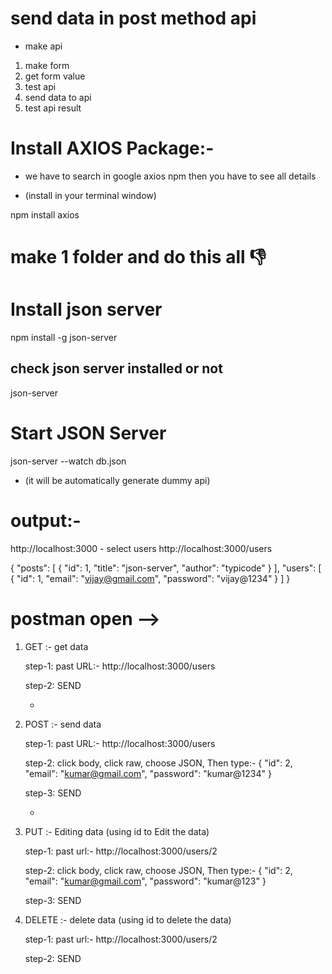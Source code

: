 # send data in post method api
- make api

1. make form
2. get form value
3. test api
4. send data to api
5. test api result



# Install AXIOS Package:- 

- we have to search in google axios npm then you have to see all details 
   
- (install in your terminal window)

npm install axios


# make 1 folder and do this all 👎

# Install json server

 npm install -g json-server
 
 ## check json server installed or not
 
 json-server

# Start JSON Server

 json-server --watch db.json
 
- (it will be automatically generate dummy api)


# output:-
http://localhost:3000   - select users
http://localhost:3000/users

{
  "posts": [
    {
      "id": 1,
      "title": "json-server",
      "author": "typicode"
    }
  ],
  "users": [
    {
      "id": 1,
      "email": "vijay@gmail.com",
      "password": "vijay@1234"
    }
  ]
}



# postman open -->

1) GET :- get data

   step-1: past URL:- http://localhost:3000/users 

   step-2: SEND

     +

2) POST :- send data

   step-1: past URL:- http://localhost:3000/users

   step-2: click body, click raw, choose JSON, Then type:-
    {
      "id": 2,
      "email": "kumar@gmail.com",
      "password": "kumar@1234"
    }

    step-3: SEND
    
    +
    
3) PUT :- Editing data (using id to Edit the data)

   step-1: past url:- http://localhost:3000/users/2
   
   step-2: click body, click raw, choose JSON, Then type:-
    {
      "id": 2,
      "email": "kumar@gmail.com",
      "password": "kumar@123"
    }
    
   step-3: SEND
   
4) DELETE :- delete data (using id to delete the data)

   step-1: past url:- http://localhost:3000/users/2
   
   step-2: SEND
   
